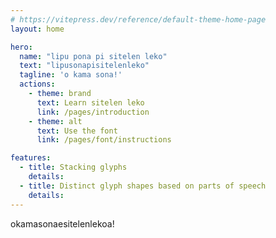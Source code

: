 ```yaml
---
# https://vitepress.dev/reference/default-theme-home-page
layout: home

hero:
  name: "lipu pona pi sitelen leko"
  text: "lipusonapisitelenleko"
  tagline: 'o kama sona!'
  actions:
    - theme: brand
      text: Learn sitelen leko 
      link: /pages/introduction
    - theme: alt
      text: Use the font
      link: /pages/font/instructions

features:
  - title: Stacking glyphs
    details: 
  - title: Distinct glyph shapes based on parts of speech
    details: 
---
```


<span class="leko big center">okamasonaesitelenlekoa!</span>
